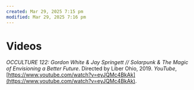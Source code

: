 ```yaml
---
created: Mar 29, 2025 7:15 pm
modified: Mar 29, 2025 7:16 pm
---
```


# Videos

*OCCULTURE 122: Gordon White & Jay Springett // Solarpunk & The Magic of Envisioning a Better Future*. Directed by Liber Ohio, 2019. *YouTube*, [https://www.youtube.com/watch?v=eyJQMc4BkAk](https://www.youtube.com/watch?v=eyJQMc4BkAk).